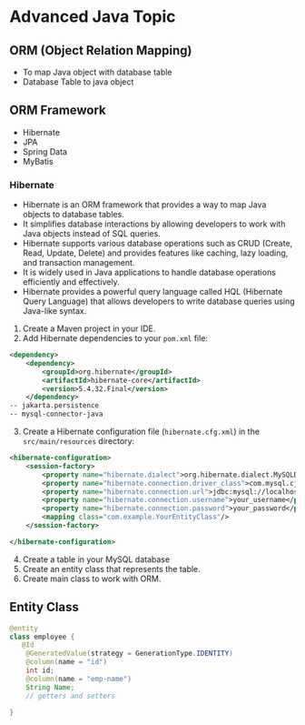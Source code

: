 # Advanced Java Topic

## ORM (Object Relation Mapping)
- To map Java object with database table
- Database Table to java object

## ORM Framework
- Hibernate
- JPA
- Spring Data
- MyBatis

### Hibernate
- Hibernate is an ORM framework that provides a way to map Java objects to database tables.
- It simplifies database interactions by allowing developers to work with Java objects instead of SQL queries.
- Hibernate supports various database operations such as CRUD (Create, Read, Update, Delete) and provides features like caching, lazy loading, and transaction management.
- It is widely used in Java applications to handle database operations efficiently and effectively.
- Hibernate provides a powerful query language called HQL (Hibernate Query Language) that allows developers to write database queries using Java-like syntax.
 
1. Create a Maven project in your IDE.
2. Add Hibernate dependencies to your `pom.xml` file:
```xml
<dependency>
    <dependency>
        <groupId>org.hibernate</groupId>
        <artifactId>hibernate-core</artifactId>
        <version>5.4.32.Final</version>
    </dependency>
-- jakarta.persistence
-- mysql-connector-java
```
3. Create a Hibernate configuration file (`hibernate.cfg.xml`) in the `src/main/resources` directory:
```xml
<hibernate-configuration>
    <session-factory>
        <property name="hibernate.dialect">org.hibernate.dialect.MySQLDialect</property>
        <property name="hibernate.connection.driver_class">com.mysql.cj.jdbc.Driver</property>
        <property name="hibernate.connection.url">jdbc:mysql://localhost:3306/your_database</property>
        <property name="hibernate.connection.username">your_username</property>
        <property name="hibernate.connection.password">your_password</property>
        <mapping class="com.example.YourEntityClass"/>
    </session-factory>

</hibernate-configuration>
``` 
4. Create a table in your MySQL database
5. Create an entity class that represents the table.
6. Create main class to work with ORM.

## Entity Class
```java
@entity
class employee {
   @Id
    @GeneratedValue(strategy = GenerationType.IDENTITY)
    @column(name = "id")
    int id;
    @column(name = "emp-name")
    String Name;
    // getters and setters
    
}
```
